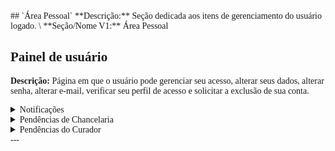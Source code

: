 <span style="font-family: Encode Sans Condensed, serif;">
<!-- fim seção -->
## `Área Pessoal` <a id="area-pessoal"></a>
**Descrição:** Seção dedicada aos itens de gerenciamento do usuário logado. \
**Seção/Nome V1:** Área Pessoal

<!-- painel de usuário -->

## Painel de usuário

**Descrição:** Página em que o usuário pode gerenciar seu acesso, alterar seus dados, alterar senha, alterar e-mail, verificar seu perfil de acesso e solicitar a exclusão de sua conta.

<!-- notificações -->
<details>
<summary>Notificações</summary>

**Descrição:** É por meio desta página que o usuário logado pode verificar todas notificações endereçadas a ele.
</details>
<!-- pendências chancelaria -->
<details>
<summary>Pendências de Chancelaria </summary>

*(Antigo "Pendências de Chanceler")*
**Descrição:** A página se refere as pendências de aceites do Chanceler.
</details>
<!-- pendências curadoria -->
<details>
<summary>Pendências do Curador</summary>

**Descrição:** A página se refere as pendências de aceites do Curador.
</details>
<!-- fim seção -->
---